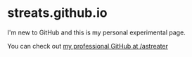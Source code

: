 # streats.github.io

I'm new to GitHub and this is my personal experimental page. 

You can check out [my professional GitHub at /astreater](https://github.com/astreater)
